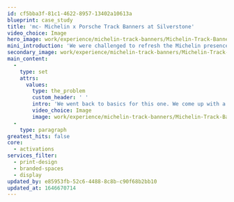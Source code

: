 ```yaml
---
id: cf5bba3f-81c1-4622-8957-13402a10613a
blueprint: case_study
title: 'mc- Michelin x Porsche Track Banners at Silverstone'
video_choice: Image
hero_image: work/experience/michelin-track-banners/Michelin-Track-Banners-51-Experience-Full-Image1360x768.5.jpg
mini_introduction: 'We were challenged to refresh the Michelin presence at the Porsche Driving Experience Centre at Silverstone. The existing signage was a little dated, and needed bringing back up to speed.'
secondary_image: work/experience/michelin-track-banners/Michelin-Track-Banners-51-Experience-Secondary-Image-896x597.jpg
main_content:
  -
    type: set
    attrs:
      values:
        type: the_problem
        custom_header: ' '
        intro: 'We went back to basics for this one. We come up with a skid pan graphic that updated the old CGI Michelin Man to his modern look and feel. Combined with the brand colour palette and some creatively placed chevrons - we had something our drivers literally couldn''t miss in their wet weather session. That graphic is was complemented with alternating track side banners that put the Michelin brand front and centre at the Porsche Driving Experience Centre at Silverstone.'
        video_choice: Image
        image: work/experience/michelin-track-banners/Michelin-Track-Banners-51-Large-927x522.jpg
  -
    type: paragraph
greatest_hits: false
core:
  - activations
services_filter:
  - print-design
  - branded-spaces
  - display
updated_by: e85953fb-52c6-4488-8c8b-c90f68b2bb10
updated_at: 1646670714
---
```

